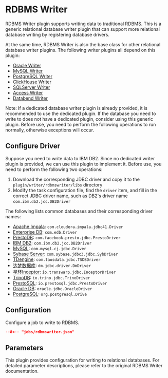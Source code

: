 # RDBMS Writer

RDBMS Writer plugin supports writing data to traditional RDBMS. This is a generic relational database writer plugin that can support more relational database writing by registering database drivers.

At the same time, RDBMS Writer is also the base class for other relational database writer plugins. The following writer plugins all depend on this plugin:

- [Oracle Writer](../oraclewriter)
- [MySQL Writer](../mysqlwriter)
- [PostgreSQL Writer](../postgresqlwriter)
- [ClickHouse Writer](../clickhousewriter)
- [SQLServer Writer](../sqlserverwriter)
- [Access Writer](../accesswriter)
- [Databend Writer](../databendwriter)

Note: If a dedicated database writer plugin is already provided, it is recommended to use the dedicated plugin. If the database you need to write to does not have a dedicated plugin, consider using this generic plugin. Before use, you need to perform the following operations to run normally, otherwise exceptions will occur.

## Configure Driver

Suppose you need to write data to IBM DB2. Since no dedicated writer plugin is provided, we can use this plugin to implement it. Before use, you need to perform the following two operations:

1. Download the corresponding JDBC driver and copy it to the `plugin/writer/rdbmswriter/libs` directory
2. Modify the task configuration file, find the `driver` item, and fill in the correct JDBC driver name, such as DB2's driver name `com.ibm.db2.jcc.DB2Driver`

The following lists common databases and their corresponding driver names:

- [Apache Impala](http://impala.apache.org/): `com.cloudera.impala.jdbc41.Driver`
- [Enterprise DB](https://www.enterprisedb.com/): `com.edb.Driver`
- [PrestoDB](https://prestodb.io/): `com.facebook.presto.jdbc.PrestoDriver`
- [IBM DB2](https://www.ibm.com/analytics/db2): `com.ibm.db2.jcc.DB2Driver`
- [MySQL](https://www.mysql.com): `com.mysql.cj.jdbc.Driver`
- [Sybase Server](https://www.sap.com/products/sybase-ase.html): `com.sybase.jdbc3.jdbc.SybDriver`
- [TDengine](https://www.taosdata.com/cn/): `com.taosdata.jdbc.TSDBDriver`
- [达梦数据库](https://www.dameng.com/): `dm.jdbc.driver.DmDriver`
- [星环Inceptor](http://transwarp.io/): `io.transwarp.jdbc.InceptorDriver`
- [TrinoDB](https://trino.io): `io.trino.jdbc.TrinoDriver`
- [PrestoSQL](https://trino.io): `io.prestosql.jdbc.PrestoDriver`
- [Oracle DB](https://www.oracle.com/database/): `oracle.jdbc.OracleDriver`
- [PostgreSQL](https://postgresql.org): `org.postgresql.Drive`

## Configuration

Configure a job to write to RDBMS.

```json
--8<-- "jobs/rdbmswriter.json"
```

## Parameters

This plugin provides configuration for writing to relational databases. For detailed parameter descriptions, please refer to the original RDBMS Writer documentation.